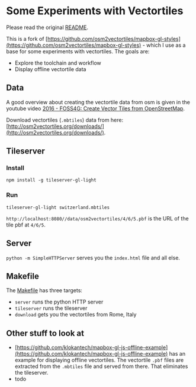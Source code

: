 # Some Experiments with Vectortiles

Please read the original [README](README-original.md).

This is a fork of [https://github.com/osm2vectortiles/mapbox-gl-styles](https://github.com/osm2vectortiles/mapbox-gl-styles) - which I use as a base for some experiments with vectortiles. The goals are:

- Explore the toolchain and workflow
- Display offline vectortile data 

## Data

A good overview about creating the vectortile data from osm is given in the youtube video [2016 - FOSS4G: Create Vector Tiles from OpenStreetMap](https://www.youtube.com/watch?v=D7mmXonFIqA).

Download vectortiles (`.mbtiles`) data from here: [http://osm2vectortiles.org/downloads/](http://osm2vectortiles.org/downloads/).


## Tileserver ##

### Install

`npm install -g tileserver-gl-light`

### Run ###

`tileserver-gl-light switzerland.mbtiles`

`http://localhost:8080//data/osm2vectortiles/4/6/5.pbf` is the URL of the tile pbf at `4/6/5`.


## Server ##

`python -m SimpleHTTPServer` serves you the `index.html` file and all else.

## Makefile ##

The [Makefile](Makefile) has three targets:

- `server` runs the python HTTP server
- `tileserver` runs the tileserver
- `download` gets you the vectortiles from Rome, Italy


## Other stuff to look at ##

- [https://github.com/klokantech/mapbox-gl-js-offline-example](https://github.com/klokantech/mapbox-gl-js-offline-example) has an example for displaying offline vectortiles. The vectortile `.pbf` files are extracted from the `.mbtiles` file and served from there. That eliminates the tileserver.
- todo